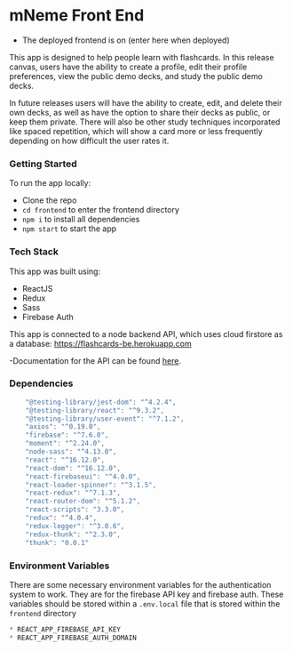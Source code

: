 # mNeme Front End

- The deployed frontend is on (enter here when deployed)

This app is designed to help people learn with flashcards. In this release canvas, users have the ability to create a profile, edit their profile preferences, view the public demo decks, and study the public demo decks.

In future releases users will have the ability to create, edit, and delete their own decks, as well as have the option to share their decks as public, or keep them private. There will also be other study techniques incorporated like spaced repetition, which will show a card more or less frequently depending on how difficult the user rates it.

### Getting Started 

To run the app locally:

- Clone the repo
- `cd frontend` to enter the frontend directory
- `npm i` to install all dependencies
- `npm start` to start the app

### Tech Stack

This app was built using:

- ReactJS
- Redux
- Sass
- Firebase Auth

This app is connected to a node backend API, which uses cloud firstore as a database: https://flashcards-be.herokuapp.com

-Documentation for the API can be found [here](https://flashcards-be.herokuapp.com/api-docs/).
 
### Dependencies

```javascript
    "@testing-library/jest-dom": "^4.2.4",
    "@testing-library/react": "^9.3.2",
    "@testing-library/user-event": "^7.1.2",
    "axios": "^0.19.0",
    "firebase": "^7.6.0",
    "moment": "^2.24.0",
    "node-sass": "^4.13.0",
    "react": "^16.12.0",
    "react-dom": "^16.12.0",
    "react-firebaseui": "^4.0.0",
    "react-loader-spinner": "^3.1.5",
    "react-redux": "^7.1.3",
    "react-router-dom": "^5.1.2",
    "react-scripts": "3.3.0",
    "redux": "^4.0.4",
    "redux-logger": "^3.0.6",
    "redux-thunk": "^2.3.0",
    "thunk": "0.0.1"
```

### Environment Variables

There are some necessary environment variables for the authentication system to work. They are for the firebase API key and firebase auth. These variables should be stored within a `.env.local` file that is stored within the `frontend` directory

```javascript
* REACT_APP_FIREBASE_API_KEY
* REACT_APP_FIREBASE_AUTH_DOMAIN
```